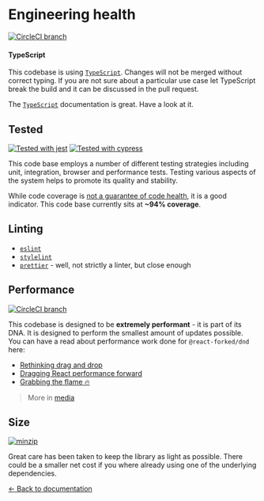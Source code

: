 # Engineering health

[![CircleCI branch](https://img.shields.io/circleci/build/github/react-forked/dnd/main.svg)](https://circleci.com/gh/react-forked/dnd/tree/main)

#### TypeScript

This codebase is using [`TypeScript`](https://www.typescriptlang.org/). Changes will not be merged without correct typing. If you are not sure about a particular use case let TypeScript break the build and it can be discussed in the pull request.

The [`TypeScript`](https://www.typescriptlang.org/docs/handbook/intro.html) documentation is great. Have a look at it.

## Tested

[![Tested with jest](https://img.shields.io/badge/tested_with-jest-99424f.svg)](https://www.npmjs.com/package/@react-forked/dnd) [![Tested with cypress](https://img.shields.io/badge/tested%20with-cypress-brightgreen.svg?style=flat)](https://www.cypress.io/)

This code base employs a number of different testing strategies including unit, integration, browser and performance tests. Testing various aspects of the system helps to promote its quality and stability.

While code coverage is [not a guarantee of code health](https://stackoverflow.com/a/90021/1374236), it is a good indicator. This code base currently sits at **~94% coverage**.

## Linting

- [`eslint`](https://eslint.org/)
- [`stylelint`](https://github.com/stylelint/stylelint)
- [`prettier`](https://github.com/prettier/prettier) - well, not strictly a linter, but close enough

## Performance

[![CircleCI branch](https://img.shields.io/badge/speed-blazing%20%F0%9F%94%A5-brightgreen.svg?style=flat)](https://circleci.com/gh/react-forked/dnd/tree/main)

This codebase is designed to be **extremely performant** - it is part of its DNA. It is designed to perform the smallest amount of updates possible. You can have a read about performance work done for `@react-forked/dnd` here:

- [Rethinking drag and drop](https://medium.com/@alexandereardon/rethinking-drag-and-drop-d9f5770b4e6b)
- [Dragging React performance forward](https://medium.com/@alexandereardon/dragging-react-performance-forward-688b30d40a33)
- [Grabbing the flame 🔥](https://medium.com/@alexandereardon/grabbing-the-flame-290c794fe852)

> More in [media](/docs/support/media.md)

## Size

[![minzip](https://img.shields.io/bundlephobia/minzip/@react-forked/dnd.svg)](https://www.npmjs.com/package/@react-forked/dnd)

Great care has been taken to keep the library as light as possible. There could be a smaller net cost if you where already using one of the underlying dependencies.

[← Back to documentation](/README.md#documentation-)
